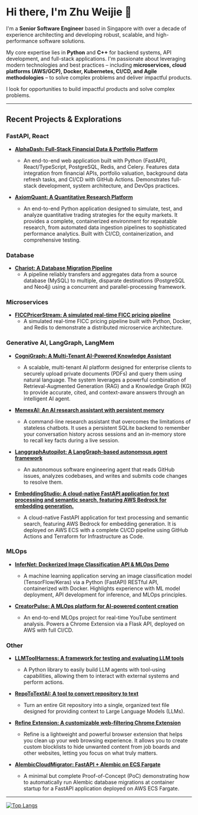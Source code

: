 # Hi there, I'm Zhu Weijie 👋

I'm a **Senior Software Engineer** based in Singapore with over a decade of experience architecting and developing robust, scalable, and high-performance software solutions. 

My core expertise lies in **Python** and **C++** for backend systems, API development, and full-stack applications. I'm passionate about leveraging modern technologies and best practices – including **microservices, cloud platforms (AWS/GCP), Docker, Kubernetes, CI/CD, and Agile methodologies** – to solve complex problems and deliver impactful products.

I look for opportunities to build impactful products and solve complex problems.

---

## Recent Projects & Explorations

### FastAPI, React

*   **[AlphaDash: Full-Stack Financial Data & Portfolio Platform](https://github.com/zhu-weijie/alpha-dash)**
    * An end-to-end web application built with Python (FastAPI), React/TypeScript, PostgreSQL, Redis, and Celery. Features data integration from financial APIs, portfolio valuation, background data refresh tasks, and CI/CD with GitHub Actions. Demonstrates full-stack development, system architecture, and DevOps practices.

*   **[AxiomQuant: A Quantitative Research Platform](https://github.com/zhu-weijie/axiom-quant)**
    * An end-to-end Python application designed to simulate, test, and analyze quantitative trading strategies for the equity markets. It provides a complete, containerized environment for repeatable research, from automated data ingestion pipelines to sophisticated performance analytics. Built with CI/CD, containerization, and comprehensive testing.

### Database
*   **[Chariot: A Database Migration Pipeline](https://github.com/zhu-weijie/chariot-data-pipeline)**
    * A pipeline reliably transfers and aggregates data from a source database (MySQL) to multiple, disparate destinations (PostgreSQL and Neo4j) using a concurrent and parallel-processing framework.

### Microservices

*   **[FICCPricerStream: A simulated real-time FICC pricing pipeline](https://github.com/zhu-weijie/ficc-pricer-stream)**
    * A simulated real-time FICC pricing pipeline built with Python, Docker, and Redis to demonstrate a distributed microservice architecture.

### Generative AI, LangGraph, LangMem

*   **[CogniGraph: A Multi-Tenant AI-Powered Knowledge Assistant](https://github.com/zhu-weijie/cogni-graph)**
    * A scalable, multi-tenant AI platform designed for enterprise clients to securely upload private documents (PDFs) and query them using natural language. The system leverages a powerful combination of Retrieval-Augmented Generation (RAG) and a Knowledge Graph (KG) to provide accurate, cited, and context-aware answers through an intelligent AI agent.

*   **[MemexAI: An AI research assistant with persistent memory](https://github.com/zhu-weijie/memex-ai)**
    * A command-line research assistant that overcomes the limitations of stateless chatbots. It uses a persistent SQLite backend to remember your conversation history across sessions and an in-memory store to recall key facts during a live session.

*   **[LanggraphAutopilot: A LangGraph-based autonomous agent framework](https://github.com/zhu-weijie/langgraph-autopilot)**
    * An autonomous software engineering agent that reads GitHub issues, analyzes codebases, and writes and submits code changes to resolve them.

*   **[EmbeddingStudio: A cloud-native FastAPI application for text processing and semantic search, featuring AWS Bedrock for embedding generation.](https://github.com/zhu-weijie/embedding-studio-api)**
    * A cloud-native FastAPI application for text processing and semantic search, featuring AWS Bedrock for embedding generation. It is deployed on AWS ECS with a complete CI/CD pipeline using GitHub Actions and Terraform for Infrastructure as Code.


### MLOps

*   **[InferNet: Dockerized Image Classification API & MLOps Demo](https://github.com/zhu-weijie/infer-net)**
    * A machine learning application serving an image classification model (TensorFlow/Keras) via a Python (FastAPI) RESTful API, containerized with Docker. Highlights experience with ML model deployment, API development for inference, and MLOps principles.

*   **[CreatorPulse: A MLOps platform for AI-powered content creation](https://github.com/zhu-weijie/creator-pulse)**
    * An end-to-end MLOps project for real-time YouTube sentiment analysis. Powers a Chrome Extension via a Flask API, deployed on AWS with full CI/CD.

### Other

*   **[LLMToolHarness: A framework for testing and evaluating LLM tools](https://github.com/zhu-weijie/llm-tool-harness)**
    * A Python library to easily build LLM agents with tool-using capabilities, allowing them to interact with external systems and perform actions.

*   **[RepoToTextAI: A tool to convert repository to text](https://github.com/zhu-weijie/repo-to-text-ai)**
    * Turn an entire Git repository into a single, organized text file designed for providing context to Large Language Models (LLMs).

*   **[Refine Extension: A customizable web-filtering Chrome Extension](https://github.com/zhu-weijie/refine-extension)**
    * Refine is a lightweight and powerful browser extension that helps you clean up your web browsing experience. It allows you to create custom blocklists to hide unwanted content from job boards and other websites, letting you focus on what truly matters.

*   **[AlembicCloudMigrator: FastAPI + Alembic on ECS Fargate](https://github.com/zhu-weijie/alembic-cloud-migrator)**
    * A minimal but complete Proof-of-Concept (PoC) demonstrating how to automatically run Alembic database migrations at container startup for a FastAPI application deployed on AWS ECS Fargate.

---

[![Top Langs](https://github-readme-stats.vercel.app/api/top-langs/?username=zhu-weijie&layout=compact&theme=vision-friendly-dark)](https://github.com/anuraghazra/github-readme-stats)
